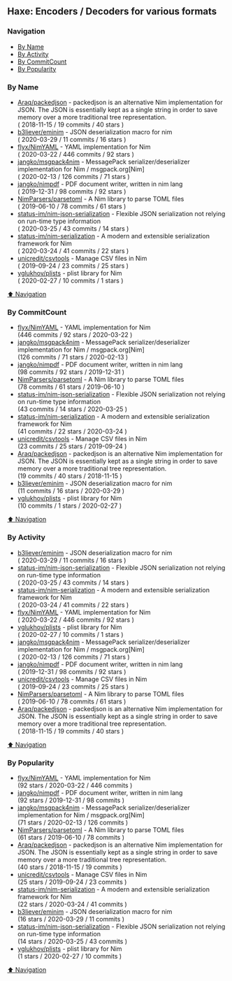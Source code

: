 ## Haxe: Encoders / Decoders for various formats


### Navigation

- [By Name](#by-name)
- [By Activity](#by-activity)
- [By CommitCount](#by-commitcount)
- [By Popularity](#by-popularity)

### By Name
<!-- PROJECTS_LIST -->
- [Araq/packedjson](https://github.com/Araq/packedjson) - packedjson is an alternative Nim implementation for JSON. The JSON is essentially kept as a single string in order to save memory over a more traditional tree representation. <br/> ( 2018-11-15 / 19 commits / 40 stars )
- [b3liever/eminim](https://github.com/b3liever/eminim) - JSON deserialization macro for nim <br/> ( 2020-03-29 / 11 commits / 16 stars )
- [flyx/NimYAML](https://github.com/flyx/NimYAML) - YAML implementation for Nim <br/> ( 2020-03-22 / 446 commits / 92 stars )
- [jangko/msgpack4nim](https://github.com/jangko/msgpack4nim) - MessagePack serializer/deserializer implementation for Nim / msgpack.org[Nim] <br/> ( 2020-02-13 / 126 commits / 71 stars )
- [jangko/nimpdf](https://github.com/jangko/nimpdf) - PDF document writer, written in nim lang <br/> ( 2019-12-31 / 98 commits / 92 stars )
- [NimParsers/parsetoml](https://github.com/NimParsers/parsetoml) - A Nim library to parse TOML files <br/> ( 2019-06-10 / 78 commits / 61 stars )
- [status-im/nim-json-serialization](https://github.com/status-im/nim-json-serialization) - Flexible JSON serialization not relying on run-time type information <br/> ( 2020-03-25 / 43 commits / 14 stars )
- [status-im/nim-serialization](https://github.com/status-im/nim-serialization) - A modern and extensible serialization framework for Nim <br/> ( 2020-03-24 / 41 commits / 22 stars )
- [unicredit/csvtools](https://github.com/unicredit/csvtools) - Manage CSV files in Nim <br/> ( 2019-09-24 / 23 commits / 25 stars )
- [yglukhov/plists](https://github.com/yglukhov/plists) - plist library for Nim <br/> ( 2020-02-27 / 10 commits / 1 stars )
<!-- /PROJECTS_LIST -->

[⬆ Navigation](#navigation)

### By CommitCount
<!-- COMMITCOUNT_LIST -->
- [flyx/NimYAML](https://github.com/flyx/NimYAML) - YAML implementation for Nim <br/> (446 commits / 92 stars / 2020-03-22 )
- [jangko/msgpack4nim](https://github.com/jangko/msgpack4nim) - MessagePack serializer/deserializer implementation for Nim / msgpack.org[Nim] <br/> (126 commits / 71 stars / 2020-02-13 )
- [jangko/nimpdf](https://github.com/jangko/nimpdf) - PDF document writer, written in nim lang <br/> (98 commits / 92 stars / 2019-12-31 )
- [NimParsers/parsetoml](https://github.com/NimParsers/parsetoml) - A Nim library to parse TOML files <br/> (78 commits / 61 stars / 2019-06-10 )
- [status-im/nim-json-serialization](https://github.com/status-im/nim-json-serialization) - Flexible JSON serialization not relying on run-time type information <br/> (43 commits / 14 stars / 2020-03-25 )
- [status-im/nim-serialization](https://github.com/status-im/nim-serialization) - A modern and extensible serialization framework for Nim <br/> (41 commits / 22 stars / 2020-03-24 )
- [unicredit/csvtools](https://github.com/unicredit/csvtools) - Manage CSV files in Nim <br/> (23 commits / 25 stars / 2019-09-24 )
- [Araq/packedjson](https://github.com/Araq/packedjson) - packedjson is an alternative Nim implementation for JSON. The JSON is essentially kept as a single string in order to save memory over a more traditional tree representation. <br/> (19 commits / 40 stars / 2018-11-15 )
- [b3liever/eminim](https://github.com/b3liever/eminim) - JSON deserialization macro for nim <br/> (11 commits / 16 stars / 2020-03-29 )
- [yglukhov/plists](https://github.com/yglukhov/plists) - plist library for Nim <br/> (10 commits / 1 stars / 2020-02-27 )
<!-- /COMMITCOUNT_LIST -->
[⬆ Navigation](#navigation)

### By Activity
<!-- ACTIVITY_LIST -->
- [b3liever/eminim](https://github.com/b3liever/eminim) - JSON deserialization macro for nim <br/> ( 2020-03-29 / 11 commits / 16 stars )
- [status-im/nim-json-serialization](https://github.com/status-im/nim-json-serialization) - Flexible JSON serialization not relying on run-time type information <br/> ( 2020-03-25 / 43 commits / 14 stars )
- [status-im/nim-serialization](https://github.com/status-im/nim-serialization) - A modern and extensible serialization framework for Nim <br/> ( 2020-03-24 / 41 commits / 22 stars )
- [flyx/NimYAML](https://github.com/flyx/NimYAML) - YAML implementation for Nim <br/> ( 2020-03-22 / 446 commits / 92 stars )
- [yglukhov/plists](https://github.com/yglukhov/plists) - plist library for Nim <br/> ( 2020-02-27 / 10 commits / 1 stars )
- [jangko/msgpack4nim](https://github.com/jangko/msgpack4nim) - MessagePack serializer/deserializer implementation for Nim / msgpack.org[Nim] <br/> ( 2020-02-13 / 126 commits / 71 stars )
- [jangko/nimpdf](https://github.com/jangko/nimpdf) - PDF document writer, written in nim lang <br/> ( 2019-12-31 / 98 commits / 92 stars )
- [unicredit/csvtools](https://github.com/unicredit/csvtools) - Manage CSV files in Nim <br/> ( 2019-09-24 / 23 commits / 25 stars )
- [NimParsers/parsetoml](https://github.com/NimParsers/parsetoml) - A Nim library to parse TOML files <br/> ( 2019-06-10 / 78 commits / 61 stars )
- [Araq/packedjson](https://github.com/Araq/packedjson) - packedjson is an alternative Nim implementation for JSON. The JSON is essentially kept as a single string in order to save memory over a more traditional tree representation. <br/> ( 2018-11-15 / 19 commits / 40 stars )
<!-- /ACTIVITY_LIST -->

[⬆ Navigation](#navigation)

### By Popularity
<!-- POPULARITY_LIST -->
- [flyx/NimYAML](https://github.com/flyx/NimYAML) - YAML implementation for Nim <br/> (92 stars / 2020-03-22 / 446 commits )
- [jangko/nimpdf](https://github.com/jangko/nimpdf) - PDF document writer, written in nim lang <br/> (92 stars / 2019-12-31 / 98 commits )
- [jangko/msgpack4nim](https://github.com/jangko/msgpack4nim) - MessagePack serializer/deserializer implementation for Nim / msgpack.org[Nim] <br/> (71 stars / 2020-02-13 / 126 commits )
- [NimParsers/parsetoml](https://github.com/NimParsers/parsetoml) - A Nim library to parse TOML files <br/> (61 stars / 2019-06-10 / 78 commits )
- [Araq/packedjson](https://github.com/Araq/packedjson) - packedjson is an alternative Nim implementation for JSON. The JSON is essentially kept as a single string in order to save memory over a more traditional tree representation. <br/> (40 stars / 2018-11-15 / 19 commits )
- [unicredit/csvtools](https://github.com/unicredit/csvtools) - Manage CSV files in Nim <br/> (25 stars / 2019-09-24 / 23 commits )
- [status-im/nim-serialization](https://github.com/status-im/nim-serialization) - A modern and extensible serialization framework for Nim <br/> (22 stars / 2020-03-24 / 41 commits )
- [b3liever/eminim](https://github.com/b3liever/eminim) - JSON deserialization macro for nim <br/> (16 stars / 2020-03-29 / 11 commits )
- [status-im/nim-json-serialization](https://github.com/status-im/nim-json-serialization) - Flexible JSON serialization not relying on run-time type information <br/> (14 stars / 2020-03-25 / 43 commits )
- [yglukhov/plists](https://github.com/yglukhov/plists) - plist library for Nim <br/> (1 stars / 2020-02-27 / 10 commits )
<!-- /POPULARITY_LIST -->

[⬆ Navigation](#navigation)
